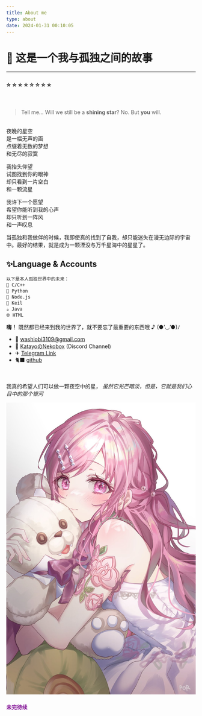 ```yaml
---
title: About me
type: about
date: 2024-01-31 00:10:05
---
```

# 🐳 这是一个我与孤独之间的故事

---
### ⭐ ⭐ ⭐ ⭐ ⭐ ⭐ ⭐ ⭐
<br>

> Tell me... Will we still be a **shining star**?
> No. But **you** will.


<br>夜晚的星空  
是一幅无声的画  
点缀着无数的梦想  
和无尽的寂寞  

我抬头仰望  
试图找到你的眼神  
却只看到一片空白  
和一颗流星  

我许下一个愿望  
希望你能听到我的心声  
却只听到一阵风  
和一声叹息  

当孤独和我做伴的时候，我即使真的找到了自我，却只能迷失在漫无边际的宇宙中。最好的结果，就是成为一颗湮没与万千星海中的星星了。

## ✨Language & Accounts 

```
以下是本人孤独世界中的未来：
🔖 C/C++
🐍 Python
🐤 Node.js
🤖 Keil
☕️ Java
🌐 HTML
``` 


**嗨！** 既然都已经来到我的世界了，就不要忘了最重要的东西哦 ♪ (●’◡’●)ﾉ

-   📧 washiobi3109@gmail.com
-   👾 [KatayoのNekobox](https://discord.gg/cpHcvDTfZw)    (Discord Channel)
-   ✈ [Telegram Link](https://t.me/Katayocyberangel)
-   🐈‍⬛ [github](https://github.com/EmotionsF)

<br>

我真的希望人们可以做一颗夜空中的星，
*虽然它光芒暗淡，但是，它就是我们心目中的那个银河*
<br>

![host](/images/host2.jpg)

#### <font color=#871A99>未完待续</font>